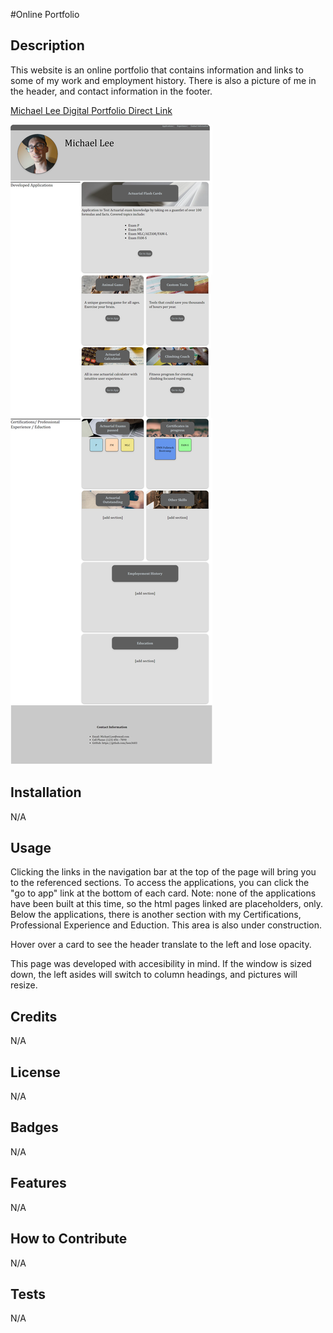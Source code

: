 #Online Portfolio

## Description

This website is an online portfolio that contains information and links to some of my work and employment history. There is also a picture of me in the header, and contact information in the footer.

[Michael Lee Digital Portfolio Direct Link]()

![Michael Lee Digital Portfolio | Screenshot](PortfolioScreenshot.png)

## Installation

N/A

## Usage

Clicking the links in the navigation bar at the top of the page will bring you to the referenced sections.  To access the applications, you can click the "go to app" link at the bottom of each card. Note: none of the applications have been built at this time, so the html pages linked are placeholders, only.  Below the applications, there is another section with my Certifications, Professional Experience and Eduction. This area is also under construction.

Hover over a card to see the header translate to the left and lose opacity.

This page was developed with accesibility in mind. If the window is sized down, the left asides will switch to column headings, and pictures will resize.

## Credits

N/A

## License

N/A

## Badges

N/A

## Features

N/A

## How to Contribute

N/A

## Tests

N/A
